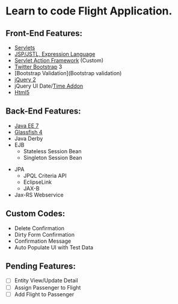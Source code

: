 Learn to code Flight Application.
=================================

Front-End Features:
-------------------
- [Servlets](https://docs.oracle.com/javaee/7/tutorial/servlets.htm#BNAFD)
- [JSP/JSTL, Expression Language](http://docs.oracle.com/javaee/5/tutorial/doc/bnagx.html)
- [Servlet Action Framework](#) \(Custom\)
- [Twitter Bootstrap](http://getbootstrap.com/components/) 3
- [Bootstrap Validation](Bootstrap validation)
- [jQuery 2](http://jquery.com)
- jQuery UI Date/[Time Addon](http://trentrichardson.com/examples/timepicker/)
- [Html5](http://www.w3.org/TR/html5/)

Back-End Features:
-------------------
* [Java EE 7](https://docs.oracle.com/javaee/7/tutorial/)
* [Glassfish 4](https://glassfish.java.net)
* Java Derby
* EJB
  - Stateless Session Bean
  - Singleton Session Bean
- JPA
  - JPQL Criteria API
  - EclipseLink 
  - JAX-B
- Jax-RS Webservice

Custom Codes:
-------------
- Delete Confirmation
- Dirty Form Confirmation
- Confirmation Message
- Auto Populate UI with Test Data

Pending Features:
-----------------
- [ ] Entity View/Update Detail
- [ ] Assign Passenger to Flight
- [ ] Add Flight to Passenger
